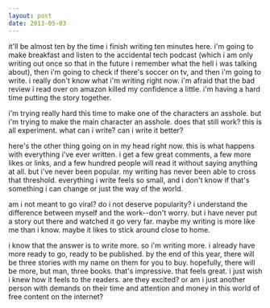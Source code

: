 ```yaml
---
layout: post
date: 2013-05-03
---
```


it'll be almost ten by the time i finish writing ten minutes here. i'm going to make breakfast and listen to the accidental tech podcast (which i am only writing out once so that in the future i remember what the hell i was talking about), then i'm going to check if there's soccer on tv, and then i'm going to write. i really don't know what i'm writing right now. i'm afraid that the bad review i read over on amazon killed my confidence a little. i'm having a hard time putting the story together.

i'm trying really hard this time to make one of the characters an asshole. but i'm trying to make the main character an asshole. does that still work? this is all experiment. what can i write? can i write it better?

here's the other thing going on in my head right now. this is what happens with everything i've ever written. i get a few great comments, a few more likes or links, and a few hundred people will read it without saying anything at all. but i've never been popular. my writing has never been able to cross that threshold. everything i write feels so small, and i don't know if that's something i can change or just the way of the world. 

am i not meant to go viral? do i not deserve popularity? i understand the difference between myself and the work--don't worry. but i have never put a story out there and watched it go very far. maybe my writing is more like me than i know. maybe it likes to stick around close to home. 

i know that the answer is to write more. so i'm writing more. i already have more ready to go, ready to be published. by the end of this year, there will be three stories with my name on them for you to buy. hopefully, there will be more, but man, three books. that's impressive. that feels great. i just wish i knew how it feels to the readers. are they excited? or am i just another person with demands on their time and attention and money in this world of free content on the internet?

